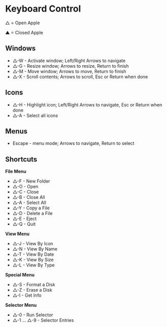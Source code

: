 # Keyboard Control

△ = Open Apple

▲ = Closed Apple

## Windows

* △-W - Activate window; Left/Right Arrows to navigate
* △-G - Resize window; Arrows to resize, Return to finish
* △-M - Move window; Arrows to move, Return to finish
* △-X - Scroll contents; Arrows to scroll, Esc or Return when done

## Icons

* △-H - Highlight icon; Left/Right Arrows to navigate, Esc or Return when done
* △-A - Select all icons

## Menus

* Escape - menu mode; Arrows to navigate, Return to select

## Shortcuts

__File Menu__
* △-F - New Folder
* △-O - Open
* △-C - Close
* △-B - Close All
* △-A - Select All
* △-Y - Copy a File
* △-D - Delete a File
* △-E - Eject
* △-Q - Quit

__View Menu__
* △-J - View By Icon
* △-N - View By Name
* △-T - View By Date
* △-K - View By Size
* △-L - View By Type

__Special Menu__
* △-S - Format a Disk
* △-Z - Erase a Disk
* △-I - Get Info

__Selector Menu__
* △-0 - Run Selector
* △-1 ... △-9 - Selector Entries
